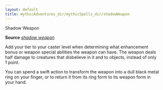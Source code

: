 ```yaml
---
layout: default
title: mythicAdventures_dir/mythicSpells_dir/shadowWeapon
---
```

Shadow Weapon

**Source** [_shadow weapon_](../ultimateMagic_dir/spells_dir/shadowWeapon#_shadow-weapon)

Add your tier to your caster level when determining what enhancement bonus or weapon special abilities the weapon can have. The weapon deals half damage to creatures that disbelieve in it and to objects, instead of only 1 point.

You can spend a swift action to transform the weapon into a dull black metal ring on your finger, or to return it from its ring form to its weapon form in your hand.

